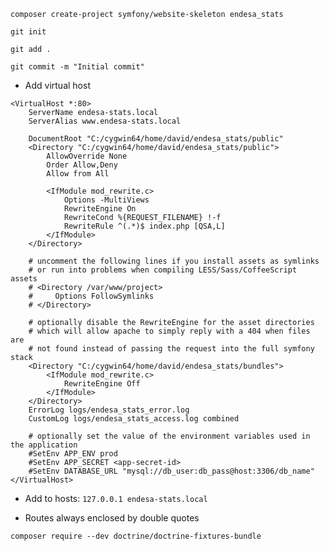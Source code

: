 ``composer create-project symfony/website-skeleton endesa_stats``

``git init``

``git add .``

``git commit -m "Initial commit"``

* Add virtual host
```
<VirtualHost *:80>
    ServerName endesa-stats.local
    ServerAlias www.endesa-stats.local

    DocumentRoot "C:/cygwin64/home/david/endesa_stats/public"
    <Directory "C:/cygwin64/home/david/endesa_stats/public">
        AllowOverride None
        Order Allow,Deny
        Allow from All

        <IfModule mod_rewrite.c>
            Options -MultiViews
            RewriteEngine On
            RewriteCond %{REQUEST_FILENAME} !-f
            RewriteRule ^(.*)$ index.php [QSA,L]
        </IfModule>
    </Directory>

    # uncomment the following lines if you install assets as symlinks
    # or run into problems when compiling LESS/Sass/CoffeeScript assets
    # <Directory /var/www/project>
    #     Options FollowSymlinks
    # </Directory>

    # optionally disable the RewriteEngine for the asset directories
    # which will allow apache to simply reply with a 404 when files are
    # not found instead of passing the request into the full symfony stack
    <Directory "C:/cygwin64/home/david/endesa_stats/bundles">
        <IfModule mod_rewrite.c>
            RewriteEngine Off
        </IfModule>
    </Directory>
    ErrorLog logs/endesa_stats_error.log
    CustomLog logs/endesa_stats_access.log combined

    # optionally set the value of the environment variables used in the application
    #SetEnv APP_ENV prod
    #SetEnv APP_SECRET <app-secret-id>
    #SetEnv DATABASE_URL "mysql://db_user:db_pass@host:3306/db_name"
</VirtualHost>
```

* Add to hosts:
``127.0.0.1 endesa-stats.local``

* Routes always enclosed by double quotes

``composer require --dev doctrine/doctrine-fixtures-bundle``